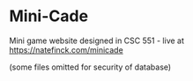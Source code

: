 # Mini-Cade
Mini game website designed in CSC 551 - live at https://natefinck.com/minicade

(some files omitted for security of database)
